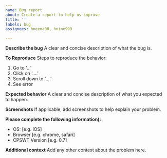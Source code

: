 ```yaml
---
name: Bug report
about: Create a report to help us improve
title: ''
labels: bug
assignees: hneema08, hnine999

---
```


**Describe the bug**
A clear and concise description of what the bug is.

**To Reproduce**
Steps to reproduce the behavior:
1. Go to '...'
2. Click on '....'
3. Scroll down to '....'
4. See error

**Expected behavior**
A clear and concise description of what you expected to happen.

**Screenshots**
If applicable, add screenshots to help explain your problem.

**Please complete the following information):**
 - OS: [e.g. iOS]
 - Browser [e.g. chrome, safari]
 - CPSWT Version [e.g. 0.7]

**Additional context**
Add any other context about the problem here.
